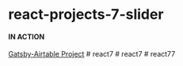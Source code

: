 # react-projects-7-slider

#### IN ACTION

[Gatsby-Airtable Project](https://gatsby-airtable-design-project.netlify.app/)
#   r e a c t 7  
 #   r e a c t 7  
 #   r e a c t 7 7  
 